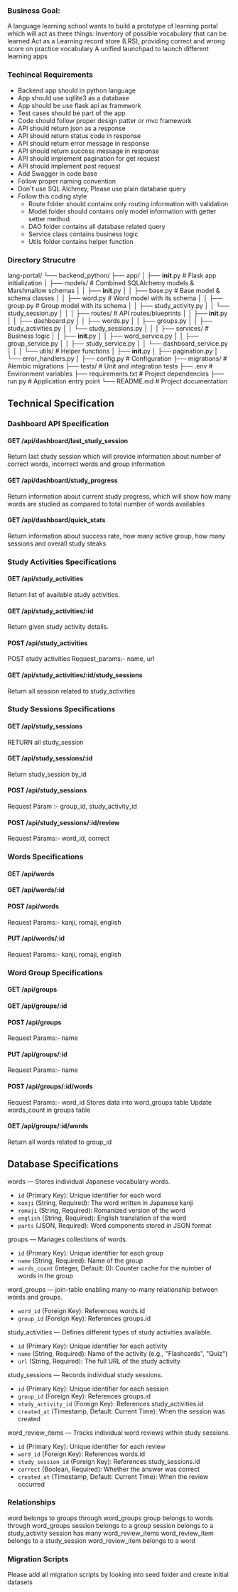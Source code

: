 ### Business Goal: 
A language learning school wants to build a prototype of learning portal which will act as three things:
Inventory of possible vocabulary that can be learned
Act as a  Learning record store (LRS), providing correct and wrong score on practice vocabulary
A unified launchpad to launch different learning apps


### Techincal Requirements 
- Backend app should in python language
- App should use sqllite3 as a database
- App should be use flask api as framework
- Test cases should be part of the app
- Code should follow proper design patter or mvc framework
- API should return json as a response
- API should return status code in response
- API should return error message in response
- API should return success message in response
- API should implement pagination for get request
- API should implement post request
- Add Swagger in code base
- Follow proper naming convention
- Don't use SQL Alchmey, Please use plain database query
- Follow this coding style
    - Route folder should contains only routing information with validation
    - Model folder should contains only model information with getter setter method
    - DAO folder contains all database related query
    - Service class contains business logic
    - Utils folder contains helper function

### Directory Strucutre
lang-portal/
└── backend_python/
    ├── app/
    │   ├── __init__.py          # Flask app initialization
    │   ├── models/              # Combined SQLAlchemy models & Marshmallow schemas
    │   │   ├── __init__.py
    │   │   ├── base.py          # Base model & schema classes
    │   │   ├── word.py          # Word model with its schema
    │   │   ├── group.py         # Group model with its schema
    │   │   ├── study_activity.py
    │   │   └── study_session.py
    │   │
    │   ├── routes/              # API routes/blueprints
    │   │   ├── __init__.py
    │   │   ├── dashboard.py
    │   │   ├── words.py
    │   │   ├── groups.py
    │   │   ├── study_activities.py
    │   │   └── study_sessions.py
    │   │
    │   ├── services/            # Business logic
    │   │   ├── __init__.py
    │   │   ├── word_service.py
    │   │   ├── group_service.py
    │   │   ├── study_service.py
    │   │   └── dashboard_service.py
    │   │
    │   └── utils/               # Helper functions
    │       ├── __init__.py
    │       ├── pagination.py
    │       └── error_handlers.py
    │
    ├── config.py               # Configuration
    ├── migrations/             # Alembic migrations
    ├── tests/                  # Unit and integration tests
    ├── .env                    # Environment variables
    ├── requirements.txt        # Project dependencies
    ├── run.py                  # Application entry point
    └── README.md              # Project documentation
## Technical Specification
### Dashboard API Specification
#### GET /api/dashboard/last_study_session
Return last study session  which will provide information about number of correct words, incorrect words and group information
#### GET /api/dashboard/study_progress
Return information about current study progress, which will show how many words are studied as compared to total number of words availables
#### GET /api/dashboard/quick_stats
Return information about success rate, how many active group, how many sessions and overall study steaks

### Study Activities Specifications
#### GET /api/study_activities
Return list of available study activities.
#### GET /api/study_activities/:id
Return given study activity details.
#### POST /api/study_activities
POST study activities
Request_params:- name, url
#### GET /api/study_activities/:id/study_sessions
Return all session related to study_activities

### Study Sessions Specifications
#### GET /api/study_sessions
RETURN all study_session
#### GET /api/study_sessions/:id
Return study_session by_id
#### POST /api/study_sessions
Request Param :- group_id, study_activity_id
#### POST /api/study_sessions/:id/review
Request Params:- word_id, correct

### Words Specifications
#### GET /api/words
#### GET /api/words/:id
#### POST /api/words
Request Params:- kanji, romaji, english
#### PUT /api/words/:id
Request Params:- kanji, romaji, english

### Word Group Specifications
#### GET /api/groups
#### GET /api/groups/:id
#### POST /api/groups
Request Params:- name
#### PUT /api/groups/:id
Request Params:- name
#### POST /api/groups/:id/words
Request Params:- word_id
Stores data into word_groups table
Update words_count in groups table
#### GET /api/groups/:id/words
Return all words related to group_id

## Database Specifications
words — Stores individual Japanese vocabulary words.
- `id` (Primary Key): Unique identifier for each word
- `kanji` (String, Required): The word written in Japanese kanji
- `romaji` (String, Required): Romanized version of the word
- `english` (String, Required): English translation of the word
- `parts` (JSON, Required): Word components stored in JSON format

groups — Manages collections of words.
- `id` (Primary Key): Unique identifier for each group
- `name` (String, Required): Name of the group
- `words_count` (Integer, Default: 0): Counter cache for the number of words in the group

word_groups — join-table enabling many-to-many relationship between words and groups.
- `word_id` (Foreign Key): References words.id
- `group_id` (Foreign Key): References groups.id

study_activities — Defines different types of study activities available.
- `id` (Primary Key): Unique identifier for each activity
- `name` (String, Required): Name of the activity (e.g., "Flashcards", "Quiz")
- `url` (String, Required): The full URL of the study activity

study_sessions — Records individual study sessions.
- `id` (Primary Key): Unique identifier for each session
- `group_id` (Foreign Key): References groups.id
- `study_activity_id` (Foreign Key): References study_activities.id
- `created_at` (Timestamp, Default: Current Time): When the session was created

word_review_items — Tracks individual word reviews within study sessions.
- `id` (Primary Key): Unique identifier for each review
- `word_id` (Foreign Key): References words.id
- `study_session_id` (Foreign Key): References study_sessions.id
- `correct` (Boolean, Required): Whether the answer was correct
- `created_at` (Timestamp, Default: Current Time): When the review occurred

### Relationships

word belongs to groups through  word_groups
group belongs to words through word_groups
session belongs to a group
session belongs to a study_activity
session has many word_review_items
word_review_item belongs to a study_session
word_review_item belongs to a word

### Migration Scripts
Please add all migration scripts by looking into seed folder and create initial datasets